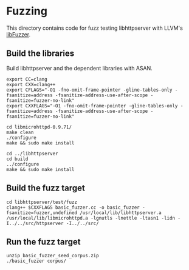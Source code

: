 # Fuzzing

This directory contains code for fuzz testing libhttpserver with LLVM's [libFuzzer](http://llvm.org/docs/LibFuzzer.html).

## Build the libraries

Build libhttpserver and the dependent libraries with ASAN.
```
export CC=clang
export CXX=clang++
export CFLAGS="-O1 -fno-omit-frame-pointer -gline-tables-only -fsanitize=address -fsanitize-address-use-after-scope -fsanitize=fuzzer-no-link"
export CXXFLAGS="-O1 -fno-omit-frame-pointer -gline-tables-only -fsanitize=address -fsanitize-address-use-after-scope -fsanitize=fuzzer-no-link"

cd libmicrohttpd-0.9.71/
make clean
./configure
make && sudo make install

cd ../libhttpserver
cd build
../configure
make && sudo make install
```

## Build the fuzz target
```
cd libhttpserver/test/fuzz
clang++ $CXXFLAGS basic_fuzzer.cc -o basic_fuzzer -fsanitize=fuzzer,undefined /usr/local/lib/libhttpserver.a /usr/local/lib/libmicrohttpd.a -lgnutls -lnettle -ltasn1 -lidn -I../../src/httpserver -I../../src/
```

## Run the fuzz target
```
unzip basic_fuzzer_seed_corpus.zip
./basic_fuzzer corpus/
```
